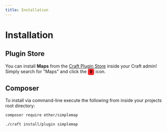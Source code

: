 ```yaml
---
title: Installation
---
```


# Installation

## Plugin Store

You can install **Maps** from the [Craft Plugin Store](https://plugins.craftcms.com/simplemap)
inside your Craft admin! Simply search for "Maps" and click the 
<svg xmlns="http://www.w3.org/2000/svg" style="width:20px;vertical-align:text-top" viewBox="0 0 344 345"><g fill="none" fill-rule="evenodd"><path fill="#EF2F30" d="M73.013407,2.6866064 C106.18824,0.895535467 139.183771,-3.78753344e-15 172,0 C204.832174,0 237.664282,0.896405919 270.496323,2.68921776 L270.496323,2.68921771 C308.699378,4.77531668 339.208201,35.2833237 341.295323,73.4863222 C343.098441,106.490881 344,139.495441 344,172.5 C344,205.511425 343.098066,238.52285 341.294197,271.534276 L341.294197,271.534275 C339.20649,309.740047 308.693155,340.248892 270.487077,342.330977 C237.836179,344.110326 205.007154,345 172,345 C139.007428,345 106.01479,344.111111 73.0220864,342.333334 L73.0220864,342.333335 C34.4742283,340.256224 3.79947595,309.257162 2.12787429,270.689591 C0.709291429,237.959727 1.89395185e-15,205.229864 0,172.5 C0,139.776865 0.708999838,107.053729 2.12699951,74.3305938 L2.12699924,74.3305938 C3.79813889,35.7657548 34.4685114,4.76760084 73.013407,2.6866064 Z"/><path fill="#5C0405" fill-rule="nonzero" d="M171.727273,63 C131.659862,63 99,95.5999003 99,135.578099 C99,162.959499 118.676238,184.419499 132.773492,205.617199 C146.870545,226.815099 155.716439,248.2265 163.322107,276.5547 C164.381317,280.5076 168.202458,283 171.727273,283 C175.252088,283 179.073229,280.5076 180.132439,276.5547 C188.433881,245.6352 197.223398,224.385199 211.131661,203.839799 C225.040527,183.294099 244.454545,162.889399 244.454545,135.578099 C244.454545,95.5999003 211.794683,63 171.727273,63 Z M172.181818,107.545455 C186.048118,107.545455 197.181818,118.679154 197.181818,132.545456 C197.181818,146.411755 186.048118,157.545455 172.181818,157.545455 C158.315518,157.545455 147.181818,146.411755 147.181818,132.545456 C147.181818,118.679154 158.315518,107.545455 172.181818,107.545455 Z"/></g></svg> 
icon.
 
## Composer

To install via command-line execute the following from inside your projects root
directory:

```bash
composer require ether/simplemap

./craft install/plugin simplemap
```

